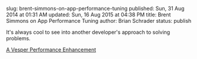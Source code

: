 slug: brent-simmons-on-app-performance-tuning
published: Sun, 31 Aug 2014 at 01:31 AM
updated: Sun, 16 Aug 2015 at 04:38 PM
title: Brent Simmons on App Performance Tuning
author: Brian Schrader
status: publish

It's always cool to see into another developer's approach to solving problems.

[A Vesper Performance Enhancement](http://inessential.com/2014/08/28/a_vesper_performance_enhancement)